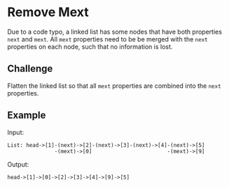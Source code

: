 # Remove Mext
Due to a code typo, a linked list has some nodes that have both properties `next` and `mext`. All `mext` properties need to be be merged with the `next` properties on each node, such that no information is lost.

## Challenge
Flatten the linked list so that all `mext` properties are combined into the `next` properties.

## Example

Input:

    List: head->[1]-(next)->[2]-(next)->[3]-(next)->[4]-(next)->[5]
                   -(mext)->[0]                        -(mext)->[9]
     

Output:

    head->[1]->[0]->[2]->[3]->[4]->[9]->[5]